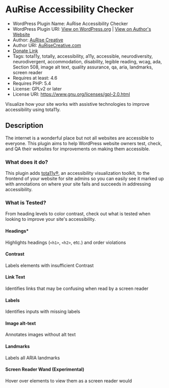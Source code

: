 # AuRise Accessibility Checker

* WordPress Plugin Name: AuRise Accessibility Checker
* WordPress Plugin URI: [View on WordPress.org](https://wordpress.org/plugins/aurise-accessibility-checker/) | [View on Author's Website](https://aurisecreative.com/accessibility-checker/)
* Author: [AuRise Creative](https://profiles.wordpress.org/tessawatkinsllc/)
* Author URI: [AuRiseCreative.com](https://aurisecreative.com/)
* [Donate Link](https://just1voice.com/donate/)
* Tags: tota11y, totally, accessibility, a11y, accessible, neurodiversity, neurodivergent, accommodation, disability, legible reading, wcag, ada, Section 508, image alt text, quality assurance, qa, aria, landmarks, screen reader
* Requires at least: 4.6
* Requires PHP: 5.4
* License: GPLv2 or later
* License URI: https://www.gnu.org/licenses/gpl-2.0.html

Visualize how your site works with assistive technologies to improve accessibility using tota11y.

## Description

The internet is a wonderful place but not all websites are accessible to everyone. This plugin aims to help WordPress website owners test, check, and QA their websites for improvements on making them accessible.

### What does it do?

This plugin adds [tota11y®](https://khan.github.io/tota11y/), an accessibility visualization toolkit, to the frontend of your website for site admins so you can easily see it marked up with annotations on where your site fails and succeeds in addressing accessibility.

### What is Tested?

From heading levels to color contrast, check out what is tested when looking to improve your site's accessibility.

#### Headings*

Highlights headings (`<h1>`, `<h2>`, etc.) and order violations

#### Contrast

Labels elements with insufficient Contrast

#### Link Text

Identifies links that may be confusing when read by a screen reader

#### Labels

Identifies inputs with missing labels

#### Image alt-text

Annotates images without alt text

#### Landmarks

Labels all ARIA landmarks

#### Screen Reader Wand (Experimental)

Hover over elements to view them as a screen reader would
